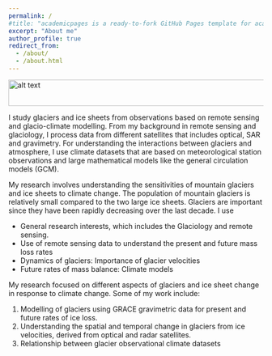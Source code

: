 ```yaml
---
permalink: /
#title: "academicpages is a ready-to-fork GitHub Pages template for academic personal websites"
excerpt: "About me"
author_profile: true
redirect_from: 
  - /about/
  - /about.html
---
```


<img src="https://www.nasa.gov/sites/default/files/thumbnails/image/b40i5232.jpg" alt="alt text" width="550"  height="52">



I study glaciers and ice sheets from observations based on remote sensing and glacio-climate modelling. From my background in remote sensing and glaciology, I process data from different satellites that includes optical, SAR and gravimetry.  For understanding the interactions between glaciers and atmosphere, I use climate datasets that are based on meteorological station observations and large mathematical models like the general circulation models (GCM). 

My research involves understanding the sensitivities of mountain glaciers and ice sheets to climate change. The population of mountain glaciers is relatively small compared to the two large ice sheets. Glaciers are important since they have been rapidly decreasing over the last decade. I use 

-	General research interests, which includes the Glaciology and remote sensing. 
-	Use of remote sensing data to understand the present and future mass loss rates
-	Dynamics of glaciers: Importance of glacier velocities 
-	Future rates of mass balance: Climate models 


My research focused on different aspects of glaciers and ice sheet change in response to climate change. Some of my work include:
1.	Modelling of glaciers using GRACE gravimetric data for present and future rates of ice loss. 
2.	Understanding the spatial and temporal change in glaciers from ice velocities, derived from optical and radar satellites. 
3.	Relationship between glacier observational climate datasets
